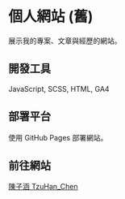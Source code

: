 # 個人網站 (舊)

展示我的專案、文章與經歷的網站。

## 開發工具

JavaScript, SCSS, HTML, GA4

## 部署平台

使用 GitHub Pages 部署網站。

## 前往網站

[陳子涵 TzuHan_Chen](https://tzuhanchen.github.io)